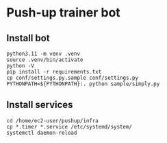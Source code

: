 # Push-up trainer bot

## Install bot

```
python3.11 -m venv .venv
source .venv/bin/activate
python -V
pip install -r requirements.txt
cp conf/settings.py.sample conf/settings.py
PYTHONPATH=${PYTHONPATH}:. python sample/simply.py
```

## Install services

```
cd /home/ec2-user/pushup/infra
cp *.timer *.service /etc/systemd/system/
systemctl daemon-reload

```
